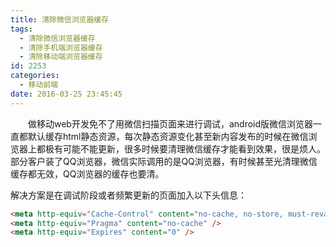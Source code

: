 ```yaml
---
title: 清除微信浏览器缓存
tags:
  - 清除微信浏览器缓存
  - 清除手机端浏览器缓存
  - 清除移动端浏览器缓存
id: 2253
categories:
  - 移动前端
date: 2016-03-25 23:45:45
---
```


&emsp;&emsp;做移动web开发免不了用微信扫描页面来进行调试，android版微信浏览器一直都默认缓存html静态资源，每次静态资源变化甚至新内容发布的时候在微信浏览器上都极有可能不能更新，很多时候要清理微信缓存才能看到效果，很是烦人。部分客户装了QQ浏览器，微信实际调用的是QQ浏览器，有时候甚至光清理微信缓存都无效，QQ浏览器的缓存也要清。

解决方案是在调试阶段或者频繁更新的页面加入以下头信息：
```html
<meta http-equiv="Cache-Control" content="no-cache, no-store, must-revalidate" />
<meta http-equiv="Pragma" content="no-cache" />
<meta http-equiv="Expires" content="0" />
```